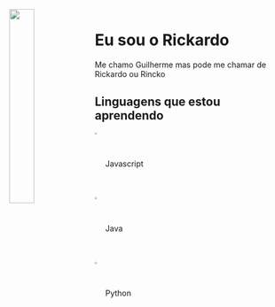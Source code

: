 
<img align="left" width="30%" src="https://i.imgur.com/Ecofx6Z.png">
<div align="left">

<h1> Eu sou o Rickardo</h1>
<p}>Me chamo Guilherme mas pode me chamar de Rickardo ou Rincko</p>
  
<h2>Linguagens que estou aprendendo</h2>
<img align="center" width="3%" src="https://cdn.jsdelivr.net/gh/devicons/devicon/icons/javascript/javascript-original.svg" />
<span>Javascript</span>
<br>
<img align="center" width="3%" src="https://cdn.jsdelivr.net/gh/devicons/devicon/icons/java/java-original.svg" />
<span>Java</span>
<br>
<img align="center" width="3%" src="https://cdn.jsdelivr.net/gh/devicons/devicon/icons/python/python-original.svg" />
<span>Python</span>
 
</div>
